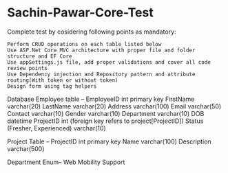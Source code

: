 # Sachin-Pawar-Core-Test

Complete test by cosidering following points as mandatory:

    Perform CRUD operations on each table listed below
    Use ASP.Net Core MVC architecture with proper file and folder structure and EF Core
    Use appSettings.js file, add proper validations and cover all code review points
    Use Dependency injection and Repository pattern and attribute routing(With token or without token)
    Design form using tag helpers

Database
Employee table – 
				EmployeeID int primary key
				FirstName varchar(20)
				LastName varchar(20)
				Address varchar(100)
				Email varchar(50)
				Contact varchar(10)
				Gender varchar(10)
				Department varchar(10)
				DOB datetime
				ProjectID int (foreign key refers to project[ProjectID])
				Status (Fresher, Experienced)  varchar(10)
				
Project Table – ProjectID int primary key
				Name varchar(100)
				Description	 varchar(500)	 		
				
Department Enum– 
				Web
				Mobility
				Support				
